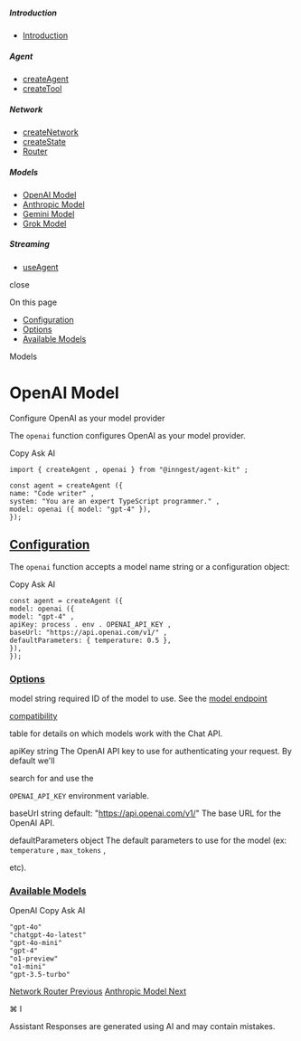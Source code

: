 ##### Introduction

- [Introduction](\reference\introduction)

##### Agent

- [createAgent](\reference\create-agent)
- [createTool](\reference\create-tool)

##### Network

- [createNetwork](\reference\create-network)
- [createState](\reference\state)
- [Router](\reference\network-router)

##### Models

- [OpenAI Model](\reference\model-openai)
- [Anthropic Model](\reference\model-anthropic)
- [Gemini Model](\reference\model-gemini)
- [Grok Model](\reference\model-grok)

##### Streaming

- [useAgent](\reference\use-agent)

close

On this page

- [Configuration](#configuration)
- [Options](#options)
- [Available Models](#available-models)

Models

# OpenAI Model

Configure OpenAI as your model provider

The `openai` function configures OpenAI as your model provider.

Copy Ask AI

```
import { createAgent , openai } from "@inngest/agent-kit" ;

const agent = createAgent ({
name: "Code writer" ,
system: "You are an expert TypeScript programmer." ,
model: openai ({ model: "gpt-4" }),
});
```

## [ Configuration](#configuration)

The `openai` function accepts a model name string or a configuration object:

Copy Ask AI

```
const agent = createAgent ({
model: openai ({
model: "gpt-4" ,
apiKey: process . env . OPENAI_API_KEY ,
baseUrl: "https://api.openai.com/v1/" ,
defaultParameters: { temperature: 0.5 },
}),
});
```

### [ Options](#options)

[](#param-model) model string required ID of the model to use. See the [model endpoint](https://platform.openai.com/docs/models#model-endpoint-compatibility)

[compatibility](https://platform.openai.com/docs/models#model-endpoint-compatibility)

table for details on which models work with the Chat API.

[](#param-api-key) apiKey string The OpenAI API key to use for authenticating your request. By default we'll

search for and use the

`OPENAI_API_KEY` environment variable.

[](#param-base-url) baseUrl string default: "https://api.openai.com/v1/" The base URL for the OpenAI API.

[](#param-default-parameters) defaultParameters object The default parameters to use for the model (ex: `temperature` , `max_tokens` ,

etc).

### [ Available Models](#available-models)

OpenAI Copy Ask AI

```
"gpt-4o"
"chatgpt-4o-latest"
"gpt-4o-mini"
"gpt-4"
"o1-preview"
"o1-mini"
"gpt-3.5-turbo"
```

[Network Router Previous](\reference\network-router) [Anthropic Model Next](\reference\model-anthropic)

⌘ I

Assistant Responses are generated using AI and may contain mistakes.